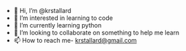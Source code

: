- 👋 Hi, I’m @krstallard
- 👀 I’m interested in learning to code
- 🌱 I’m currently learning python
- 💞️ I’m looking to collaborate on something to help me learn 
- 📫 How to reach me- krstallard@gmail.com 

<!---
krstallard/krstallard is a ✨ special ✨ repository because its `README.md` (this file) appears on your GitHub profile.
You can click the Preview link to take a look at your changes.
--->

